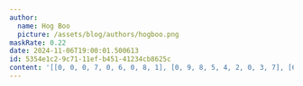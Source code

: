 ```yaml
---
author:
  name: Hog Boo
  picture: /assets/blog/authors/hogboo.png
maskRate: 0.22
date: 2024-11-06T19:00:01.500613
id: 5354e1c2-9c71-11ef-b451-41234cb8625c
content: '[[0, 0, 0, 7, 0, 6, 0, 8, 1], [0, 9, 8, 5, 4, 2, 0, 3, 7], [6, 7, 4, 1, 0, 8, 5, 9, 2], [4, 5, 1, 0, 6, 0, 2, 7, 9], [2, 6, 0, 9, 1, 5, 0, 4, 0], [0, 8, 3, 4, 2, 7, 0, 5, 6], [3, 2, 9, 6, 5, 4, 0, 1, 8], [7, 4, 6, 3, 8, 1, 9, 2, 5], [8, 1, 5, 0, 7, 9, 3, 6, 4]]'
---
```

